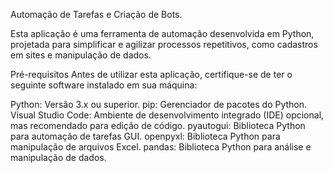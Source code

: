 Automação de Tarefas e Criação de Bots.


Esta aplicação é uma ferramenta de automação desenvolvida em Python, projetada para simplificar e agilizar processos repetitivos, como cadastros em sites e manipulação de dados.

Pré-requisitos
Antes de utilizar esta aplicação, certifique-se de ter o seguinte software instalado em sua máquina:

Python: Versão 3.x ou superior.
pip: Gerenciador de pacotes do Python.
Visual Studio Code: Ambiente de desenvolvimento integrado (IDE) opcional, mas recomendado para edição de código.
pyautogui: Biblioteca Python para automação de tarefas GUI.
openpyxl: Biblioteca Python para manipulação de arquivos Excel.
pandas: Biblioteca Python para análise e manipulação de dados.
